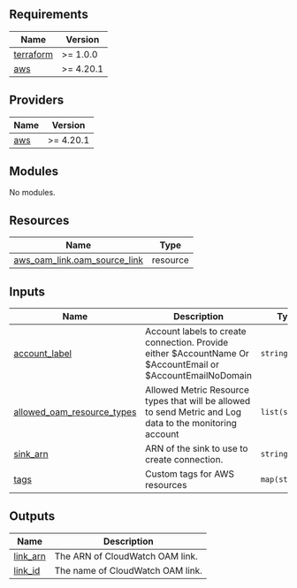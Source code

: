 <!-- BEGIN_TF_DOCS -->
## Requirements

| Name | Version |
|------|---------|
| <a name="requirement_terraform"></a> [terraform](#requirement\_terraform) | >= 1.0.0 |
| <a name="requirement_aws"></a> [aws](#requirement\_aws) | >= 4.20.1 |

## Providers

| Name | Version |
|------|---------|
| <a name="provider_aws"></a> [aws](#provider\_aws) | >= 4.20.1 |

## Modules

No modules.

## Resources

| Name | Type |
|------|------|
| [aws_oam_link.oam_source_link](https://registry.terraform.io/providers/hashicorp/aws/latest/docs/resources/oam_link) | resource |

## Inputs

| Name | Description | Type | Default | Required |
|------|-------------|------|---------|:--------:|
| <a name="input_account_label"></a> [account\_label](#input\_account\_label) | Account labels to create connection. Provide either $AccountName Or $AccountEmail or $AccountEmailNoDomain | `string` | n/a | yes |
| <a name="input_allowed_oam_resource_types"></a> [allowed\_oam\_resource\_types](#input\_allowed\_oam\_resource\_types) | Allowed Metric Resource types that will be allowed to send Metric and Log data to the monitoring account | `list(string)` | `[]` | no |
| <a name="input_sink_arn"></a> [sink\_arn](#input\_sink\_arn) | ARN of the sink to use to create connection. | `string` | n/a | yes |
| <a name="input_tags"></a> [tags](#input\_tags) | Custom tags for AWS resources | `map(string)` | `{}` | no |

## Outputs

| Name | Description |
|------|-------------|
| <a name="output_link_arn"></a> [link\_arn](#output\_link\_arn) | The ARN of CloudWatch OAM link. |
| <a name="output_link_id"></a> [link\_id](#output\_link\_id) | The name of CloudWatch OAM link. |
<!-- END_TF_DOCS -->
